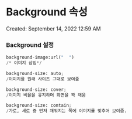 # Background 속성

Created: September 14, 2022 12:59 AM

### Background 설정 

```python
background-image:url("  ")
/* 이미지 삽입*/

background-size: auto;
/이미지를 원래 사이즈 그대로 보여줌

background-size: cover;
/이미지 비율을 유지하며 화면을 꽉 채움 

background-size: contain;
/가로, 세로 중 먼저 채워지는 쪽에 이미지를 맞추어 보여줌.
```